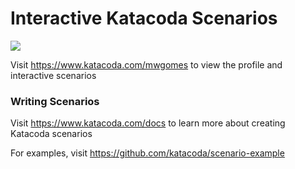 # Interactive Katacoda Scenarios

[![](http://shields.katacoda.com/katacoda/mwgomes/count.svg)](https://www.katacoda.com/mwgomes "Get your profile on Katacoda.com")

Visit https://www.katacoda.com/mwgomes to view the profile and interactive scenarios

### Writing Scenarios
Visit https://www.katacoda.com/docs to learn more about creating Katacoda scenarios

For examples, visit https://github.com/katacoda/scenario-example
